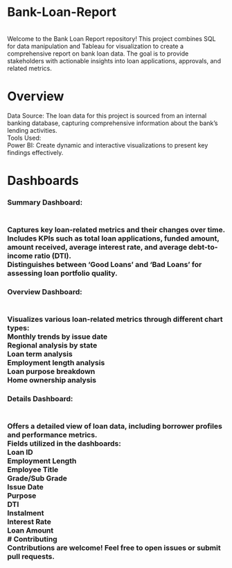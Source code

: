 # Bank-Loan-Report
<br>
Welcome to the Bank Loan Report repository! This project combines SQL for data manipulation and Tableau for visualization to create a comprehensive report on bank loan data. The goal is to provide stakeholders with actionable insights into loan applications, approvals, and related metrics. <br>

# Overview <br>
Data Source: The loan data for this project is sourced from an internal banking database, capturing comprehensive information about the bank’s lending activities.<br>
Tools Used: <br>
Power BI: Create dynamic and interactive visualizations to present key findings effectively. <br>
# Dashboards <br>
 <h3> Summary Dashboard: <h3> <br>
Captures key loan-related metrics and their changes over time. <br>
Includes KPIs such as total loan applications, funded amount, amount received, average interest rate, and average debt-to-income ratio (DTI). <br>
Distinguishes between ‘Good Loans’ and ‘Bad Loans’ for assessing loan portfolio quality. <br>
 <h3> Overview Dashboard: <h3>  <br>
Visualizes various loan-related metrics through different chart types: <br>
Monthly trends by issue date <br>
Regional analysis by state <br>
Loan term analysis <br>
Employment length analysis <br>
Loan purpose breakdown <br>
Home ownership analysis <br>
<h3> Details Dashboard: <h3>
<br> 
Offers a detailed view of loan data, including borrower profiles and performance metrics. <br>
Fields utilized in the dashboards: <br>
Loan ID <br> 
Employment Length <br>
Employee Title <br>
Grade/Sub Grade <br>
Issue Date <br>
Purpose <br>
DTI <br>
Instalment <br>
Interest Rate <br>
Loan Amount
<br>
# Contributing <br>
Contributions are welcome! Feel free to open issues or submit pull requests.
